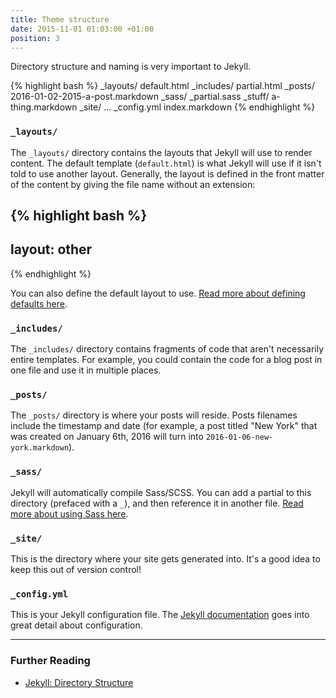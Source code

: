 ```yaml
---
title: Theme structure
date: 2015-11-01 01:03:00 +01:00
position: 3
---
```


Directory structure and naming is very important to Jekyll.

{% highlight bash %}
_layouts/
  default.html
_includes/
  partial.html
_posts/
  2016-01-02-2015-a-post.markdown
_sass/
  _partial.sass
_stuff/
  a-thing.markdown
_site/
  ...
_config.yml
index.markdown
{% endhighlight %}

### `_layouts/`

The `_layouts/` directory contains the layouts that Jekyll will use to render content. The default template (`default.html`) is what Jekyll will use if it isn't told to use another layout. Generally, the layout is defined in the front matter of the content by giving the file name without an extension:

{% highlight bash %}
---
layout: other
---
{% endhighlight %}

You can also define the default layout to use. [Read more about defining defaults here](/content/defaults).

### `_includes/`

The `_includes/` directory contains fragments of code that aren't necessarily entire templates. For example, you could contain the code for a blog post in one file and use it in multiple places.

### `_posts/`

The `_posts/` directory is where your posts will reside. Posts filenames include the timestamp and date (for example, a post titled "New York" that was created on January 6th, 2016 will turn into `2016-01-06-new-york.markdown`).

### `_sass/`

Jekyll will automatically compile Sass/SCSS. You can add a partial to this directory (prefaced with a `_`), and then reference it in another file. [Read more about using Sass here](/themes/sass/).

### `_site/`

This is the directory where your site gets generated into. It's a good idea to keep this out of version control!

### `_config.yml`

This is your Jekyll configuration file. The [Jekyll documentation](http://jekyllrb.com/docs/configuration/) goes into great detail about configuration.

---

### Further Reading

- [Jekyll: Directory Structure](http://jekyllrb.com/docs/structure/)
